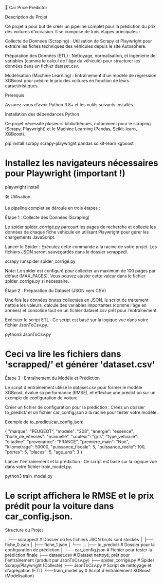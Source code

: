 🚗 Car Price Predictor

Description du Projet

Ce projet a pour but de créer un pipeline complet pour la prédiction du prix des voitures d'occasion. Il se compose de trois étapes principales :

Collecte de Données (Scraping) : Utilisation de Scrapy et Playwright pour extraire les fiches techniques des véhicules depuis le site Autosphere.

Préparation des Données (ETL) : Nettoyage, normalisation, et ingénierie de variables (comme le calcul de l'âge du véhicule) pour structurer les données dans un fichier dataset.csv.

Modélisation (Machine Learning) : Entraînement d'un modèle de régression XGBoost pour prédire le prix des voitures en fonction de leurs caractéristiques.

Prérequis

Assurez-vous d'avoir Python 3.8+ et les outils suivants installés.

Installation des dépendances Python

Ce projet nécessite plusieurs bibliothèques, notamment pour le scraping (Scrapy, Playwright) et le Machine Learning (Pandas, Scikit-learn, XGBoost).

pip install scrapy scrapy-playwright pandas scikit-learn xgboost
# Installez les navigateurs nécessaires pour Playwright (important !)
playwright install


🛠️ Utilisation

Le pipeline complet se déroule en trois étapes :

Étape 1 : Collecte des Données (Scraping)

Le spider spider_corrigé.py parcourt les pages de recherche et collecte les données de chaque fiche véhicule en utilisant Playwright pour gérer les chargements JavaScript.

Lancer le Spider :
Exécutez cette commande à la racine de votre projet. Les fichiers JSON seront sauvegardés dans le dossier scrapped/.

scrapy runspider spider_corrigé.py


Note: Le spider est configuré pour collecter un maximum de 100 pages par défaut (MAX_PAGES). Vous pouvez ajuster cette valeur dans le fichier spider_corrigé.py si nécessaire.

Étape 2 : Préparation du Dataset (JSON vers CSV)

Une fois les données brutes collectées en JSON, le script de traitement nettoie les valeurs, calcule des variables importantes (comme l'âge en années) et consolide tout en un fichier dataset.csv prêt pour l'entraînement.

Exécuter le script ETL :
Ce script est basé sur la logique vue dans votre fichier JsonToCsv.py.

python3 JsonToCsv.py
# Ceci va lire les fichiers dans 'scrapped/' et générer 'dataset.csv'


Étape 3 : Entraînement du Modèle et Prédiction

Le script d'entraînement utilise le dataset.csv pour former le modèle XGBoost, évalue sa performance (RMSE), et effectue une prédiction sur un exemple de configuration de voiture.

Créer un fichier de configuration pour la prédiction :
Créez un dossier to_predict/ et un fichier car_config.json à la racine pour tester votre modèle.

Exemple de to_predict/car_config.json:

{
    "marque": "PEUGEOT",
    "modele": "208",
    "energie": "essence",
    "boite_de_vitesses": "manuelle",
    "couleur": "gris",
    "type_vehicule": "citadine",
    "provenance": "FRANCE",
    "premiere_main": "Non",
    "kilometrage": 50000,
    "puissance_fiscale": 5,
    "puissance_reelle": 100,
    "portes": 5,
    "places": 5,
    "age_ans": 3
}


Lancer l'entraînement et la prédiction :
Ce script est basé sur la logique vue dans votre fichier train_model.py.

python3 train_model.py
# Le script affichera le RMSE et le prix prédit pour la voiture dans car_config.json.


Structure du Projet

.
├── scrapped/                 # Dossier où les fichiers JSON bruts sont stockés
│   ├── fiche_0.json
│   ├── fiche_1.json
│   └── ...
├── to_predict/               # Dossier pour la configuration de prédiction
│   └── car_config.json       # Fichier pour tester la prédiction finale
├── dataset.csv               # Dataset nettoyé, prêt pour l'entraînement (produit par JsonToCsv.py)
├── spider_corrigé.py         # Spider Scrapy/Playwright (Collecte)
├── JsonToCsv.py              # Script de nettoyage et d'agrégation (ETL)
└── train_model.py            # Script d'entraînement XGBoost (Modélisation)
